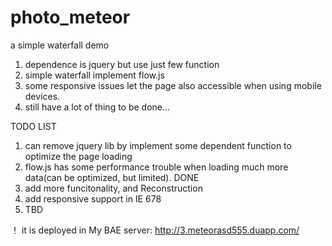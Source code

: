 photo_meteor
============

a simple waterfall demo

1. dependence is jquery but use just few function
2. simple waterfall implement flow.js
3. some responsive issues let the page also accessible when using mobile devices.
4. still have a lot of thing to be done...


TODO LIST

1. can remove jquery lib by implement some dependent function to optimize the page loading
2. flow.js has some performance trouble when loading much more data(can be optimized, but limited).   DONE
3. add more funcitonality, and Reconstruction
4. add responsive support in IE 678
5. TBD


！
 it is deployed in My BAE server:
 http://3.meteorasd555.duapp.com/
